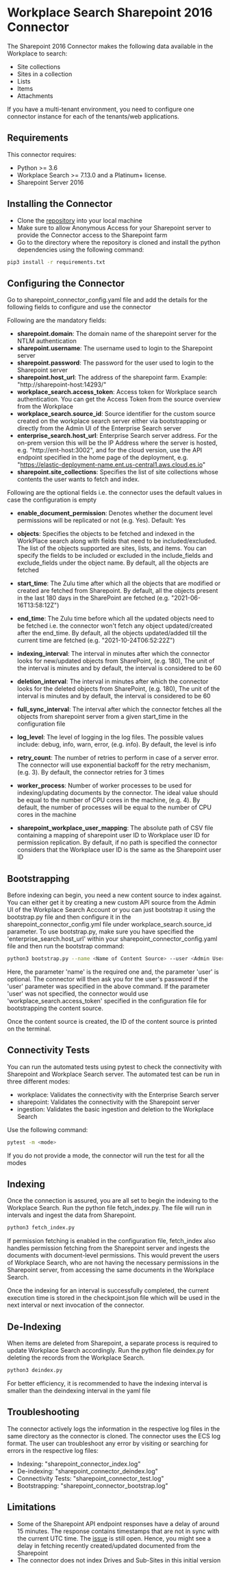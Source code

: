 # Workplace Search Sharepoint 2016 Connector #

The Sharepoint 2016 Connector makes the following data available in the Workplace to search:

* Site collections
* Sites in a collection
* Lists 
* Items
* Attachments

If you have a multi-tenant environment, you need to configure one connector instance for each of the tenants/web applications.

## Requirements ##

This connector requires:

* Python >= 3.6
* Workplace Search >= 7.13.0 and a Platinum+ license.
* Sharepoint Server 2016

## Installing the Connector ##
* Clone the [repository](https://github.com/elastic/workplace-search-sharepoint16-connector) into your local machine
* Make sure to allow Anonymous Access for your Sharepoint server to provide the Connector access to the Sharepoint farm
* Go to the directory where the repository is cloned and install the python dependencies using the following command:
```bash
pip3 install -r requirements.txt
```

## Configuring the Connector ##
Go to sharepoint_connector_config.yaml file and add the details for the following fields to configure and use the connector

Following are the mandatory fields:
* **sharepoint.domain**: The domain name of the sharepoint server for the NTLM authentication
* **sharepoint.username**: The username used to login to the Sharepoint server 
* **sharepoint.password**: The password for the user used to login to the Sharepoint server 
* **sharepoint.host_url**: The address of the sharepoint farm. Example: "http://sharepoint-host:14293/"
* **workplace_search.access_token**: Access token for Workplace search authentication. You can get the Access Token from the source overview from the Workplace
* **workplace_search.source_id**: Source identifier for the custom source created on the workplace search server either via bootstrapping or directly from the Admin UI of the Enterprise Search server
* **enterprise_search.host_url**: Enterprise Search server address. For the on-prem version this will be the IP Address where the server is hosted, e.g. "http://ent-host:3002", and for the cloud version, use the API endpoint specified in the home page of the deployment, e.g. "https://elastic-deployment-name.ent.us-central1.aws.cloud.es.io"
* **sharepoint.site_collections**: Specifies the list of site collections whose contents the user wants to fetch and index.

Following are the optional fields i.e. the connector uses the default values in case the configuration is empty
* **enable_document_permission**: Denotes whether the document level permissions will be replicated or not (e.g. Yes). Default: Yes

* **objects**: Specifies the objects to be fetched and indexed in the WorkPlace search along with fields that need to be included/excluded. The list of the objects supported are sites, lists, and items. You can specify the fields to be included or excluded in the include_fields and exclude_fields under the object name. By default, all the objects are fetched

* **start_time**: The Zulu time after which all the objects that are modified or created are fetched from Sharepoint. By default, all the objects present in the last 180 days in the SharePoint are fetched (e.g. "2021-06-16T13:58:12Z")

* **end_time**: The Zulu time before which all the updated objects need to be fetched i.e. the connector won't fetch any object updated/created after the end_time. By default, all the objects updated/added till the current time are fetched (e.g. "2021-10-24T06:52:22Z")

* **indexing_interval**: The interval in minutes after which the connector looks for new/updated objects from SharePoint, (e.g. 180), The unit of the interval is minutes and by default, the interval is considered to be 60

* **deletion_interval**: The interval in minutes after which the connector looks for the deleted objects from SharePoint, (e.g. 180), The unit of the interval is minutes and by default, the interval is considered to be 60

* **full_sync_interval**: The interval after which the connector fetches all the objects from sharepoint server from a given start_time in the configuration file

* **log_level**: The level of logging in the log files. The possible values include: debug, info, warn, error, (e.g. info). By default, the level is info

* **retry_count**: The number of retries to perform in case of a server error. The connector will use exponential backoff for the retry mechanism, (e.g. 3). By default, the connector retries for 3 times

* **worker_process**: Number of worker processes to be used for indexing/updating documents by the connector. The ideal value should be equal to the number of CPU cores in the machine, (e.g. 4). By default, the number of processes will be equal to the number of CPU cores in the machine

* **sharepoint_workplace_user_mapping**: The absolute path of CSV file containing a mapping of sharepoint user ID to Workplace user ID for permission replication. By default, if no path is specified the connector considers that the Workplace user ID is the same as the Sharepoint user ID

## Bootstrapping ##

Before indexing can begin, you need a new content source to index against. You can either get it by creating a new custom API source from the Admin UI of the Workplace Search Account or you can just bootstrap it using the bootstrap.py file and then configure it in the sharepoint_connector_config.yml file under workplace_search.source_id parameter. To use bootstrap.py, make sure you have specified the 'enterprise_search.host_url' within your sharepoint_connector_config.yaml file and then run the bootstrap command:
```bash
python3 bootstrap.py --name <Name of Content Source> --user <Admin Username>
```
Here, the parameter 'name' is the required one and, the parameter 'user' is optional.
The connector will then ask you for the user's password if the 'user' parameter was specified in the above command. If the parameter 'user' was not specified, the connector would use 'workplace_search.access_token' specified in the configuration file for bootstrapping the content source.

Once the content source is created, the ID of the content source is printed on the terminal.

## Connectivity Tests ##

You can run the automated tests using pytest to check the connectivity with Sharepoint and Workplace Search server. 
The automated test can be run in three different modes:

* workplace: Validates the connectivity with the Enterprise Search server
* sharepoint: Validates the connectivity with the Sharepoint server
* ingestion: Validates the basic ingestion and deletion to the Workplace Search

Use the following command:
```bash
pytest -m <mode>
```
If you do not provide a mode, the connector will run the test for all the modes 

## Indexing ##

Once the connection is assured, you are all set to begin the indexing to the Workplace Search. Run the python file fetch_index.py. The file will run in intervals and ingest the data from Sharepoint.
```bash
python3 fetch_index.py
```

If permission fetching is enabled in the configuration file, fetch_index also handles permission fetching from the Sharepoint server and ingests the documents with document-level permissions. This would prevent the users of Workplace Search, who are not having the necessary permissions in the Sharepoint server, from accessing the same documents in the Workplace Search.

Once the indexing for an interval is successfully completed, the current execution time is stored in the checkpoint.json file which will be used in the next interval or next invocation of the connector. 

## De-Indexing ##

When items are deleted from Sharepoint, a separate process is required to update Workplace Search accordingly. Run the python file deindex.py for deleting the records from the Workplace Search. 
```bash
python3 deindex.py
```
For better efficiency, it is recommended to have the indexing interval is smaller than the deindexing interval in the yaml file

## Troubleshooting ##

The connector actively logs the information in the respective log files in the same directory as the connector is cloned. The connector uses the ECS log format. The user can troubleshoot any error by visiting or searching for errors in the respective log files: 
* Indexing: "sharepoint_connector_index.log"
* De-indexing: "sharepoint_connector_deindex.log"
* Connectivity Tests: "sharepoint_connector_test.log"
* Bootstrapping: "sharepoint_connector_bootstrap.log"

## Limitations ##

* Some of the Sharepoint API endpoint responses have a delay of around 15 minutes. The response contains timestamps that are not in sync with the current UTC time. The [issue](https://github.com/SharePoint/sp-dev-docs/issues/5369) is still open. Hence, you might see a delay in fetching recently created/updated documented from the Sharepoint
* The connector does not index Drives and Sub-Sites in this initial version
